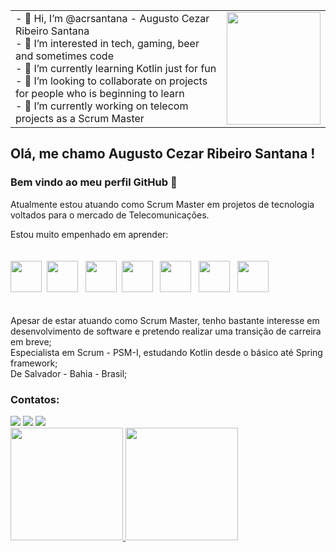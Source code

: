 <table>
    <tr>
      <td>
- 👋 Hi, I’m @acrsantana - Augusto Cezar Ribeiro Santana<br>
- 👀 I’m interested in tech, gaming, beer and sometimes code<br>
- 🌱 I’m currently learning Kotlin just for fun<br>
- 💞️ I’m looking to collaborate on projects for people who is beginning to learn<br>
- 🔭 I’m currently working on telecom projects as a Scrum Master
      </td>
      <td>
        <img src="https://octocat-generator-assets.githubusercontent.com/my-octocat-1636038530088.png" width="150" height="180"/>
      </td>
  </tr>
  </table>
  

## Olá, me chamo Augusto Cezar Ribeiro Santana ! 
### Bem vindo ao meu perfil GitHub 👋

Atualmente estou atuando como Scrum Master em projetos de tecnologia voltados para o mercado de Telecomunicações.

Estou muito empenhado em aprender:
<br>
<br>
<br>
<img src="https://cdn.jsdelivr.net/gh/devicons/devicon/icons/java/java-original-wordmark.svg" width="50" height="50"/>&nbsp;&nbsp;<img src="https://cdn.jsdelivr.net/gh/devicons/devicon/icons/spring/spring-plain-wordmark.svg" width="50" height="50"/>&nbsp;&nbsp;&nbsp;<img src="https://cdn.jsdelivr.net/gh/devicons/devicon/icons/bootstrap/bootstrap-original.svg" width="50" height="50"/>&nbsp;&nbsp;<img src="https://cdn.jsdelivr.net/gh/devicons/devicon/icons/git/git-original-wordmark.svg" width="50" height="50"/>&nbsp;&nbsp;&nbsp;<img src="https://cdn.jsdelivr.net/gh/devicons/devicon/icons/github/github-original-wordmark.svg" width="50" height="50"/>&nbsp;&nbsp;&nbsp;<img src="https://cdn.jsdelivr.net/gh/devicons/devicon/icons/heroku/heroku-plain-wordmark.svg" width="50" height="50"/>&nbsp;&nbsp;&nbsp;<img src="https://cdn.jsdelivr.net/gh/devicons/devicon/icons/postgresql/postgresql-original-wordmark.svg" width="50" height="50"/>
<br>
<br>
<br>
Apesar de estar atuando como Scrum Master, tenho bastante interesse em desenvolvimento de software e pretendo realizar uma transição de carreira em breve;<br>
Especialista em Scrum - PSM-I, estudando Kotlin desde o básico até Spring framework;<br>
De Salvador - Bahia - Brasil;<br>

### Contatos:

<div>
<a href="https://instagram.com/cezaodabahia" target="_blank"><img src="https://img.shields.io/badge/-Instagram-%23E4405F?style=for-the-badge&logo=instagram&logoColor=white" target="_blank"></a>
<a href = "mailto:cezaodabahia@gmail.com"><img src="https://img.shields.io/badge/Gmail-D14836?style=for-the-badge&logo=gmail&logoColor=white" target="_blank"></a>
<a href="https://www.linkedin.com/in/cezaodabahia" target="_blank"><img src="https://img.shields.io/badge/-LinkedIn-%230077B5?style=for-the-badge&logo=linkedin&logoColor=white" target="_blank"></a>   
</div>
<div>
  <a href="https://github.com/acrsantana">
  <img height="180em" src="https://github-readme-stats.vercel.app/api/top-langs/?username=acrsantana&layout=compact&langs_count=7&theme=dracula"/>
  <img height="180em" src="https://github-readme-stats.vercel.app/api?username=acrsantana&show_icons=true&theme=dracula&include_all_commits=true&count_private=true"/>
</div>
